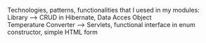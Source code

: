Technologies, patterns, functionalities that I uesed in my modules:
<br> Library --> CRUD in Hibernate, Data Acces Object
<br> Temperature Converter --> Servlets, functional interface in enum constructor, simple HTML form
